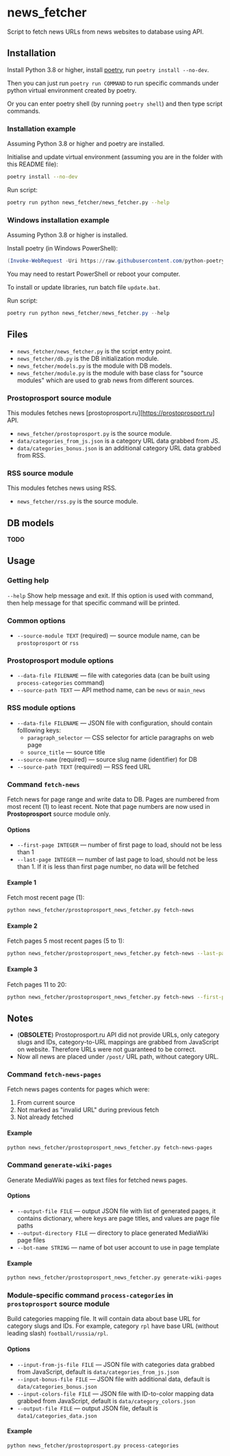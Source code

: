 # news_fetcher

Script to fetch news URLs from news websites to database using API.

## Installation

Install Python 3.8 or higher, install [poetry](https://python-poetry.org/docs/), run `poetry install --no-dev`.

Then you can just run `poetry run COMMAND` to run specific commands under python virtual environment created by poetry.

Or you can enter poetry shell (by running `poetry shell`) and then type script commands.

### Installation example

Assuming Python 3.8 or higher and poetry are installed.

Initialise and update virtual environment (assuming you are in the folder with this README file):

```sh
poetry install --no-dev
```

Run script:

```sh
poetry run python news_fetcher/news_fetcher.py --help
```

### Windows installation example

Assuming Python 3.8 or higher is installed.

Install poetry (in Windows PowerShell):

```ps1
(Invoke-WebRequest -Uri https://raw.githubusercontent.com/python-poetry/poetry/master/get-poetry.py -UseBasicParsing).Content | python
```

You may need to restart PowerShell or reboot your computer.

To install or update libraries, run batch file `update.bat`.

Run script:

```ps1
poetry run python news_fetcher/news_fetcher.py --help
```

## Files

* `news_fetcher/news_fetcher.py` is the script entry point.
* `news_fetcher/db.py` is the DB initialization module.
* `news_fetcher/models.py` is the module with DB models.
* `news_fetcher/module.py` is the module with base class for "source modules" which are used to grab news from different sources.

### Prostoprosport source module

This modules fetches news [prostoprosport.ru][https://prostoprosport.ru] API.

* `news_fetcher/prostoprosport.py` is the source module.
* `data/categories_from_js.json` is a category URL data grabbed from JS.
* `data/categories_bonus.json` is an additional category URL data grabbed from RSS.

### RSS source module

This modules fetches news using RSS.

* `news_fetcher/rss.py` is the source module.

## DB models

**TODO**

## Usage

### Getting help

`--help` Show help message and exit. If this option is used with command, then help message for that specific command will be printed.

### Common options

* `--source-module TEXT` (required) — source module name, can be `prostoprosport` or `rss`

### Prostoprosport module options

* `--data-file FILENAME` — file with categories data (can be built using `process-categories` command)
* `--source-path TEXT` — API method name, can be `news` or `main_news`

### RSS module options

* `--data-file FILENAME` — JSON file with configuration, should contain folllowing keys:
    * `paragraph_selector` — CSS selector for article paragraphs on web page
    * `source_title` — source title
* `--source-name` (required) — source slug name (identifier) for DB
* `--source-path TEXT` (required) — RSS feed URL

### Command `fetch-news`

Fetch news for page range and write data to DB. Pages are numbered from most recent (1) to least recent. Note that page numbers are now used in **Prostoprosport** source module only.

#### Options

* `--first-page INTEGER` — number of first page to load, should not be less than 1
* `--last-page INTEGER` — number of last page to load, should not be less than 1. If it is less than first page number, no data will be fetched

#### Example 1

Fetch most recent page (1):

```sh
python news_fetcher/prostoprosport_news_fetcher.py fetch-news
```

#### Example 2

Fetch pages 5 most recent pages (5 to 1):

```sh
python news_fetcher/prostoprosport_news_fetcher.py fetch-news --last-page 5
```

#### Example 3

Fetch pages 11 to 20:

```sh
python news_fetcher/prostoprosport_news_fetcher.py fetch-news --first-page 11 --last-page 20
```

## Notes

* (**OBSOLETE**) Prostoprosport.ru API did not provide URLs, only category slugs and IDs, category-to-URL mappings are grabbed from JavaScript on website. Therefore URLs were not guaranteed to be correct.
* Now all news are placed under `/post/` URL path, without category URL.

### Command `fetch-news-pages`

Fetch news pages contents for pages which were:

1. From current source
2. Not marked as "invalid URL" during previous fetch
3. Not already fetched

#### Example

```sh
python news_fetcher/prostoprosport_news_fetcher.py fetch-news-pages
```

### Command `generate-wiki-pages`

Generate MediaWiki pages as text files for fetched news pages.

#### Options

* `--output-file FILE` — output JSON file with list of generated pages, it contains dictionary, where keys are page titles, and values are page file paths
* `--output-directory FILE` — directory to place generated MediaWiki page files
* `--bot-name STRING` — name of bot user account to use in page template

#### Example

```sh
python news_fetcher/prostoprosport_news_fetcher.py generate-wiki-pages --output-file 
```

### Module-specific command `process-categories` in `prostoprosport` source module

Build categories mapping file. It will contain data about base URL for category slugs and IDs. For example, category `rpl` have base URL (without leading slash) `football/russia/rpl`.

#### Options

* `--input-from-js-file FILE` — JSON file with categories data grabbed from JavaScript, default is `data/categories_from_js.json`
* `--input-bonus-file FILE` — JSON file with additional data, default is `data/categories_bonus.json`
* `--input-colors-file FILE` — JSON file with ID-to-color mapping data grabbed from JavaScript, default is `data/category_colors.json`
* `--output-file FILE` — output JSON file, default is `data1/categories_data.json`

#### Example

```sh
python news_fetcher/prostoprosport.py process-categories
```
